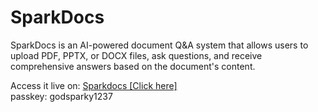 # SparkDocs
SparkDocs is an AI-powered document Q&amp;A system that allows users to upload PDF, PPTX, or DOCX files, ask questions, and receive comprehensive answers based on the document's content.

Access it live on: <a href="sparkdocs.streamlit.app">Sparkdocs [Click here]</a><br>
passkey: godsparky1237
